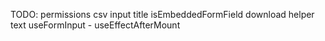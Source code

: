 TODO:
permissions
csv input
title
isEmbeddedFormField
download
helper text
useFormInput - useEffectAfterMount
